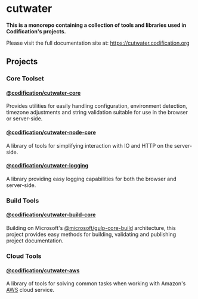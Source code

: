 # cutwater

**This is a monorepo containing a collection of tools and libraries used in Codification's projects.**

Please visit the full documentation site at: https://cutwater.codification.org

## Projects

### Core Toolset

#### [@codification/cutwater-core](https://github.com/CodificationOrg/cutwater/packages/master/cutwater-core/README.md)

Provides utilities for easily handling configuration, environment detection, timezone adjustments and string validation suitable for use in the browser or server-side.

#### [@codification/cutwater-node-core](https://github.com/CodificationOrg/cutwater/packages/master/cutwater-node-core/README.md)

A library of tools for simplifying interaction with IO and HTTP on the server-side.

#### [@codification/cutwater-logging](https://github.com/CodificationOrg/cutwater/packages/master/cutwater-logging/README.md)

A library providing easy logging capabilities for both the browser and server-side.

### Build Tools

#### [@codification/cutwater-build-core](https://github.com/CodificationOrg/cutwater/packages/master/cutwater-build-core/README.md)

Building on Microsoft's [@microsoft/gulp-core-build](https://github.com/Microsoft/web-build-tools/blob/master/core-build/gulp-core-build/README.md) architecture, this project provides easy methods for building, validating and publishing project documentation.

### Cloud Tools

#### [@codification/cutwater-aws](https://github.com/CodificationOrg/cutwater/packages/master/cutwater-aws/README.md)

A library of tools for solving common tasks when working with Amazon's [AWS](https://aws.amazon.com) cloud service.
